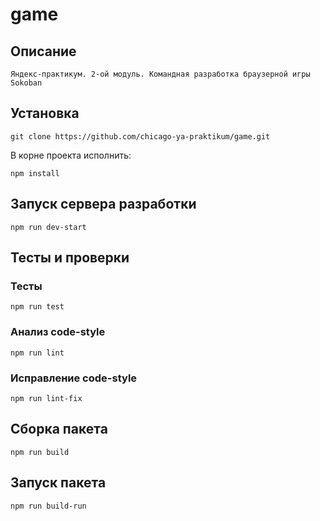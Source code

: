 # game

## Описание
```
Яндекс-практикум. 2-ой модуль. Командная разработка браузерной игры Sokoban
```

## Установка
```
git clone https://github.com/chicago-ya-praktikum/game.git
```
В корне проекта исполнить:
```
npm install
```

## Запуск сервера разработки
```
npm run dev-start
```

## Тесты и проверки

### Тесты
```
npm run test
```
### Анализ code-style
```
npm run lint
```
### Исправление code-style
```
npm run lint-fix
```
## Сборка пакета
```
npm run build
```

## Запуск пакета
```
npm run build-run
```